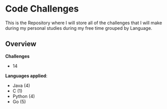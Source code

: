 # Code Challenges

This is the Repository where I will store all of the challenges that I will make during my personal studies during my free time grouped by Language.

## Overview 
**Challenges**
- 14

**Languages applied**: 
 - Java (4)
 - C (1)
 - Python (4)
 - Go (5)

